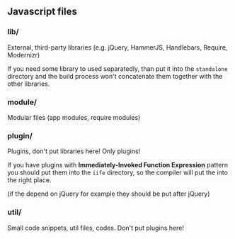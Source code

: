 ## Javascript files

### lib/ ###
External, third-party libraries (e.g. jQuery, HammerJS, Handlebars, Require, Modernizr)

If you need some library to used separatedly, than put it into the `standalone` directory and
the build process won't concatenate them together with the other libraries.

### module/ ###
Modular files (app modules, require modules)

### plugin/ ###
Plugins, don't put libraries here! Only plugins!

If you have plugins with **Immediately-Invoked Function Expression** pattern you should put them
into the `iife` directory, so the compiler will put the into the right place.

(if the depend on jQuery for example they should be put after jQuery)

### util/ ###
Small code snippets, util files, codes. Don't put plugins here!